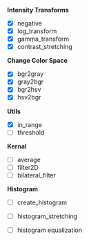 **Intensity Transforms**  
- [x] negative  
- [x] log_transform  
- [x] gamma_transform  
- [x] contrast_stretching  

**Change Color Space**  
- [x] bgr2gray  
- [x] gray2bgr  
- [x] bgr2hsv  
- [x] hsv2bgr  

**Utils**  
- [x] in_range  
- [ ] threshold

**Kernal**  
- [ ] average  
- [ ] filter2D  
- [ ] bilateral_filter  

**Histogram**  
- [ ] create_histogram  
- [ ] histogram_stretching  
- [ ] histogram equalization  

